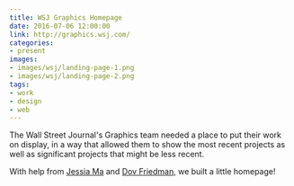 ```yaml
---
title: WSJ Graphics Homepage
date: 2016-07-06 12:00:00
link: http://graphics.wsj.com/
categories:
- present
images:
- images/wsj/landing-page-1.png
- images/wsj/landing-page-2.png
tags:
- work
- design
- web
---
```

The Wall Street Journal's Graphics team needed a place to put their work on display, in a way that allowed them to show the most recent projects as well as significant projects that might be less recent.

With help from [Jessia Ma](jessiama.com) and [Dov Friedman](http://www.dovfriedman.com/), we built a little homepage!
